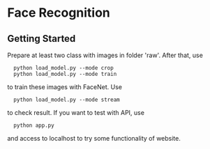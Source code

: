 # Face Recognition

## Getting Started

Prepare at least two class with images in folder 'raw'. After that, use

      python load_model.py --mode crop
      python load_model.py --mode train  
to train these images with FaceNet. Use

      python load_model.py --mode stream
to check result. If you want to test with API, use

      python app.py
and access to localhost to try some functionality of website.
